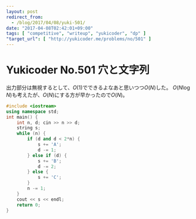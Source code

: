 ```yaml
---
layout: post
redirect_from:
  - /blog/2017/04/08/yuki-501/
date: "2017-04-08T02:42:01+09:00"
tags: [ "competitive", "writeup", "yukicoder", "dp" ]
"target_url": [ "http://yukicoder.me/problems/no/501" ]
---
```


# Yukicoder No.501 穴と文字列

出力部分は無視するとして、$O(1)$でできるよなあと思いつつ$O(N)$した。
$O(N \log N)$も考えたが、$O(N)$にする方が早かったので$O(N)$。

``` c++
#include <iostream>
using namespace std;
int main() {
    int n, d; cin >> n >> d;
    string s;
    while (n) {
        if (d and d < 2*n) {
            s += 'A';
            d -= 1;
        } else if (d) {
            s += 'B';
            d -= 2;
        } else {
            s += 'C';
        }
        n -= 1;
    }
    cout << s << endl;
    return 0;
}
```
